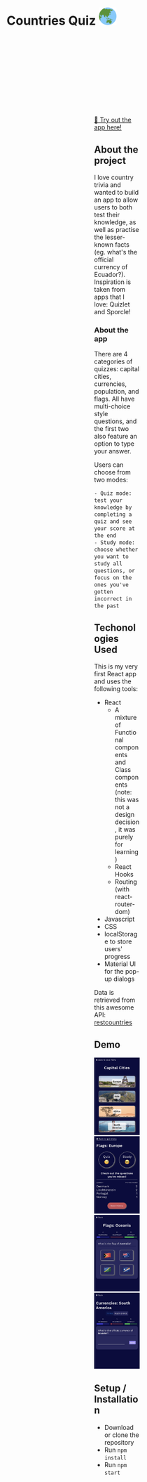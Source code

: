 <h1 align="left">
  Countries Quiz   

  <img src="https://raw.githubusercontent.com/rszeredi/countries-quiz/main/public/favicon_io/android-chrome-192x192.png" alt="countries quiz logo" width="40">
</h1>
<div style="margin: 200px;">
  
[🔗 Try out the app here!](https://rszeredi.github.io/countries-quiz)
  
## About the project
I love country trivia and wanted to build an app to allow users to both test their knowledge, as well as practise the lesser-known facts (eg. what's the official currency of Ecuador?). Inspiration is taken from apps that I love: Quizlet and Sporcle!

  ### About the app
  There are 4 categories of quizzes: capital cities, currencies, population, and flags. All have multi-choice style questions, and the first two also feature an option to type your answer.

  Users can choose from two modes:
  
    - Quiz mode: test your knowledge by completing a quiz and see your score at the end
    - Study mode: choose whether you want to study all questions, or focus on the ones you've gotten incorrect in the past
  
## Techonologies Used
This is my very first React app and uses the following tools:
  - React
    - A mixture of Functional components and Class components (note: this was not a design decision, it was purely for learning)
    - React Hooks 
    - Routing (with react-router-dom)
  - Javascript
  - CSS
  - localStorage to store users' progress
  - Material UI for the pop-up dialogs

Data is retrieved from this awesome API: [restcountries](https://restcountries.com/)
  
## Demo
<img src="https://raw.githubusercontent.com/rszeredi/countries-quiz/main/public/app_screenshots/IMG_2145.jpg" width="220px" alt="quiz menu screenshot" />
<img src="https://raw.githubusercontent.com/rszeredi/countries-quiz/main/public/app_screenshots/IMG_2152.jpg" width="220px" alt="progress tracker screenshot" />
<img src="https://raw.githubusercontent.com/rszeredi/countries-quiz/main/public/app_screenshots/IMG_2153.jpg" width="220px" alt="multi-choice example" />
<img src="https://raw.githubusercontent.com/rszeredi/countries-quiz/main/public/app_screenshots/IMG_2149.jpg" width="220px" alt="type your answer example" />
  
## Setup / Installation
  - Download or clone the repository
  - Run `npm install`
  - Run `npm start`
 
